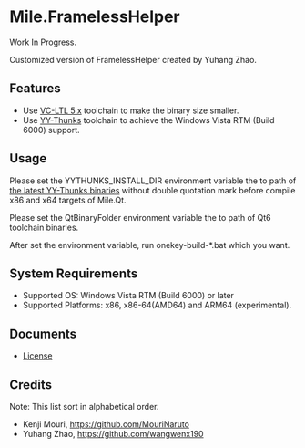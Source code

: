 ﻿# Mile.FramelessHelper

Work In Progress.

Customized version of FramelessHelper created by Yuhang Zhao.

## Features

- Use [VC-LTL 5.x](https://github.com/Chuyu-Team/VC-LTL5) toolchain to make the
  binary size smaller.
- Use [YY-Thunks](https://github.com/Chuyu-Team/YY-Thunks) toolchain to achieve
  the Windows Vista RTM (Build 6000) support.

## Usage

Please set the YYTHUNKS_INSTALL_DIR environment variable the to path of
[the latest YY-Thunks binaries](https://github.com/Chuyu-Team/YY-Thunks/releases/latest)
without double quotation mark before compile x86 and x64 targets of Mile.Qt.

Please set the QtBinaryFolder environment variable the to path of Qt6 toolchain
binaries.

After set the environment variable, run onekey-build-*.bat which you want.

## System Requirements

- Supported OS: Windows Vista RTM (Build 6000) or later
- Supported Platforms: x86, x86-64(AMD64) and ARM64 (experimental).

## Documents

- [License](License.md)

## Credits

Note: This list sort in alphabetical order.

- Kenji Mouri, https://github.com/MouriNaruto
- Yuhang Zhao, https://github.com/wangwenx190
